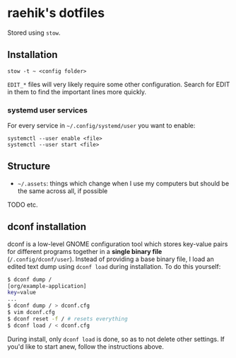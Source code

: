 # raehik's dotfiles
Stored using `stow`.

## Installation
    stow -t ~ <config folder>

`EDIT_*` files will very likely require some other configuration. Search for
EDIT in them to find the important lines more quickly.

### systemd user services
For every service in `~/.config/systemd/user` you want to enable:

    systemctl --user enable <file>
    systemctl --user start <file>

## Structure
  * `~/.assets`: things which change when I use my computers but should be the
    same across all, if possible

TODO etc.

## dconf installation
dconf is a low-level GNOME configuration tool which stores key-value pairs for
different programs together in a **single binary file** (`/.config/dconf/user`).
Instead of providing a base binary file, I load an edited text dump using `dconf
load` during installation. To do this yourself:

```sh
$ dconf dump /
[org/example-application]
key=value
...
$ dconf dump / > dconf.cfg
$ vim dconf.cfg
$ dconf reset -f / # resets everything
$ dconf load / < dconf.cfg
```

During install, only `dconf load` is done, so as to not delete other settings.
If you'd like to start anew, follow the instructions above.
